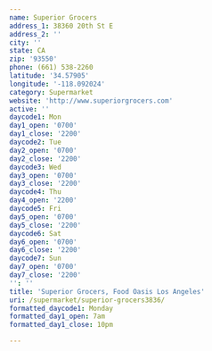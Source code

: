 ```yaml
---
name: Superior Grocers
address_1: 38360 20th St E
address_2: ''
city: ''
state: CA
zip: '93550'
phone: (661) 538-2260
latitude: '34.57905'
longitude: '-118.092024'
category: Supermarket
website: 'http://www.superiorgrocers.com'
active: ''
daycode1: Mon
day1_open: '0700'
day1_close: '2200'
daycode2: Tue
day2_open: '0700'
day2_close: '2200'
daycode3: Wed
day3_open: '0700'
day3_close: '2200'
daycode4: Thu
day4_open: '2200'
daycode5: Fri
day5_open: '0700'
day5_close: '2200'
daycode6: Sat
day6_open: '0700'
day6_close: '2200'
daycode7: Sun
day7_open: '0700'
day7_close: '2200'
'': ''
title: 'Superior Grocers, Food Oasis Los Angeles'
uri: /supermarket/superior-grocers3836/
formatted_daycode1: Monday
formatted_day1_open: 7am
formatted_day1_close: 10pm

---
```

